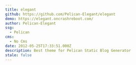 ```yaml
---
title: elegant
github: https://github.com/Pelican-Elegant/elegant
demo: https://elegant.oncrashreboot.com/
author: Pelican-Elegant
ssg:
  - Pelican
cms:
  - No Cms
date: 2012-05-25T17:33:51.000Z
description: Best theme for Pelican Static Blog Generator
stale: false
---
```

